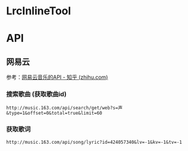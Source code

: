 # LrcInlineTool





# API

## 网易云

参考：[网易云音乐的API - 知乎 (zhihu.com)](https://www.zhihu.com/column/p/21326015?utm_medium=social&utm_source=weibo)

### 搜索歌曲 (获取歌曲id)

`http://music.163.com/api/search/get/web?s=声&type=1&offset=0&total=true&limit=60`

### 获取歌词

`http://music.163.com/api/song/lyric?id=424057340&lv=-1&kv=-1&tv=-1`